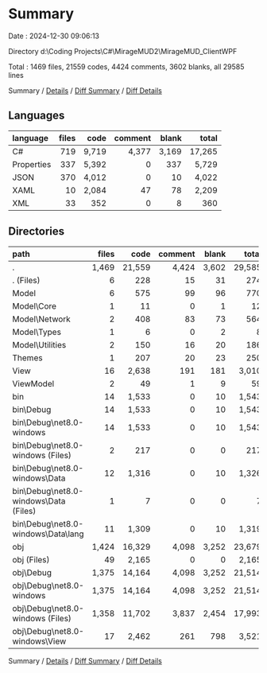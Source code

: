 # Summary

Date : 2024-12-30 09:06:13

Directory d:\\Coding Projects\\C#\\MirageMUD2\\MirageMUD_ClientWPF

Total : 1469 files,  21559 codes, 4424 comments, 3602 blanks, all 29585 lines

Summary / [Details](details.md) / [Diff Summary](diff.md) / [Diff Details](diff-details.md)

## Languages
| language | files | code | comment | blank | total |
| :--- | ---: | ---: | ---: | ---: | ---: |
| C# | 719 | 9,719 | 4,377 | 3,169 | 17,265 |
| Properties | 337 | 5,392 | 0 | 337 | 5,729 |
| JSON | 370 | 4,012 | 0 | 10 | 4,022 |
| XAML | 10 | 2,084 | 47 | 78 | 2,209 |
| XML | 33 | 352 | 0 | 8 | 360 |

## Directories
| path | files | code | comment | blank | total |
| :--- | ---: | ---: | ---: | ---: | ---: |
| . | 1,469 | 21,559 | 4,424 | 3,602 | 29,585 |
| . (Files) | 6 | 228 | 15 | 31 | 274 |
| Model | 6 | 575 | 99 | 96 | 770 |
| Model\\Core | 1 | 11 | 0 | 1 | 12 |
| Model\\Network | 2 | 408 | 83 | 73 | 564 |
| Model\\Types | 1 | 6 | 0 | 2 | 8 |
| Model\\Utilities | 2 | 150 | 16 | 20 | 186 |
| Themes | 1 | 207 | 20 | 23 | 250 |
| View | 16 | 2,638 | 191 | 181 | 3,010 |
| ViewModel | 2 | 49 | 1 | 9 | 59 |
| bin | 14 | 1,533 | 0 | 10 | 1,543 |
| bin\\Debug | 14 | 1,533 | 0 | 10 | 1,543 |
| bin\\Debug\\net8.0-windows | 14 | 1,533 | 0 | 10 | 1,543 |
| bin\\Debug\\net8.0-windows (Files) | 2 | 217 | 0 | 0 | 217 |
| bin\\Debug\\net8.0-windows\\Data | 12 | 1,316 | 0 | 10 | 1,326 |
| bin\\Debug\\net8.0-windows\\Data (Files) | 1 | 7 | 0 | 0 | 7 |
| bin\\Debug\\net8.0-windows\\Data\\lang | 11 | 1,309 | 0 | 10 | 1,319 |
| obj | 1,424 | 16,329 | 4,098 | 3,252 | 23,679 |
| obj (Files) | 49 | 2,165 | 0 | 0 | 2,165 |
| obj\\Debug | 1,375 | 14,164 | 4,098 | 3,252 | 21,514 |
| obj\\Debug\\net8.0-windows | 1,375 | 14,164 | 4,098 | 3,252 | 21,514 |
| obj\\Debug\\net8.0-windows (Files) | 1,358 | 11,702 | 3,837 | 2,454 | 17,993 |
| obj\\Debug\\net8.0-windows\\View | 17 | 2,462 | 261 | 798 | 3,521 |

Summary / [Details](details.md) / [Diff Summary](diff.md) / [Diff Details](diff-details.md)